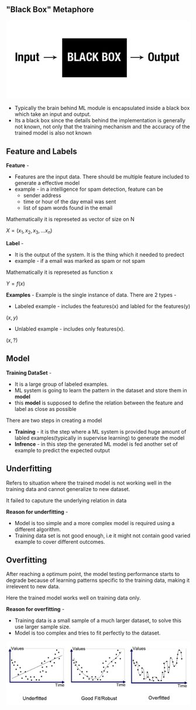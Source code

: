 ## "Black Box" Metaphore 

![Alt text](../img/blackbox.png)

* Typically the brain behind ML module is encapsulated inside a black box which take an input and output.
* Its a black box since the details behind the implementation is generally not known, not  only that the training mechanism and the accuracy of the trained model is also not known

## Feature and Labels

**Feature** -
* Features are the input data. There should be multiple feature included to generate a effective model
* example - in a intelligence for spam detection, feature can be 
    - sender address
    - time or hour of the day email was sent
    - list of spam words found in the email

Mathematically it is represeted as vector of size on N

$X = (x_{1},x_{2},x_{3},...x_{n})$

**Label** -
* It is the output of the system. It is the thing which it needed to predect
* example - if a email was marked as spam or not spam

Mathematically it is represeted as function x

$Y=f(x)$

**Examples** -
Example is the single instance of data.
There are 2 types -
* Labeled example - includes the features(x) and labled for the features(y)

$(x,y)$

* Unlabled example - includes only features(x).

$(x,?)$

## Model
**Training DataSet** -
* It is a large group of labeled examples.
* ML system is going to learn the pattern in the dataset and store them in **model**
* this **model** is supposed to define the relation between the feature and label as close as possible

There are two steps in creating a model
* **Training** - it is the step where a ML system is provided huge amount of labled examples(typically in supervise learning) to generate the model
* **Infrence** - in this step the generated ML model is fed another set of example to predict the expected output

## Underfitting 
Refers to situation where the trained model is not working well in the training data and cannot generalize to new dataset.

It failed to caputure the underlying relation in data

**Reason for underfitting** - 
* Model is too simple and a more complex model is required using a different algorithm.
* Training data set is not good enough, i.e it might not contain good varied example to cover different outcomes.


## Overfitting
After reaching a optimum point, the model testing performance starts to degrade because of learning patterns specific to the training data, making it irrelevent to new data.

Here the trained model works well on training data only.

**Reason for overfitting** - 
* Training data is a small sample of a much larger dataset, to solve this use larger sample size.
* Model is too complex and tries to fit perfectly to the dataset.


![Alt text](../img/fitting.png)